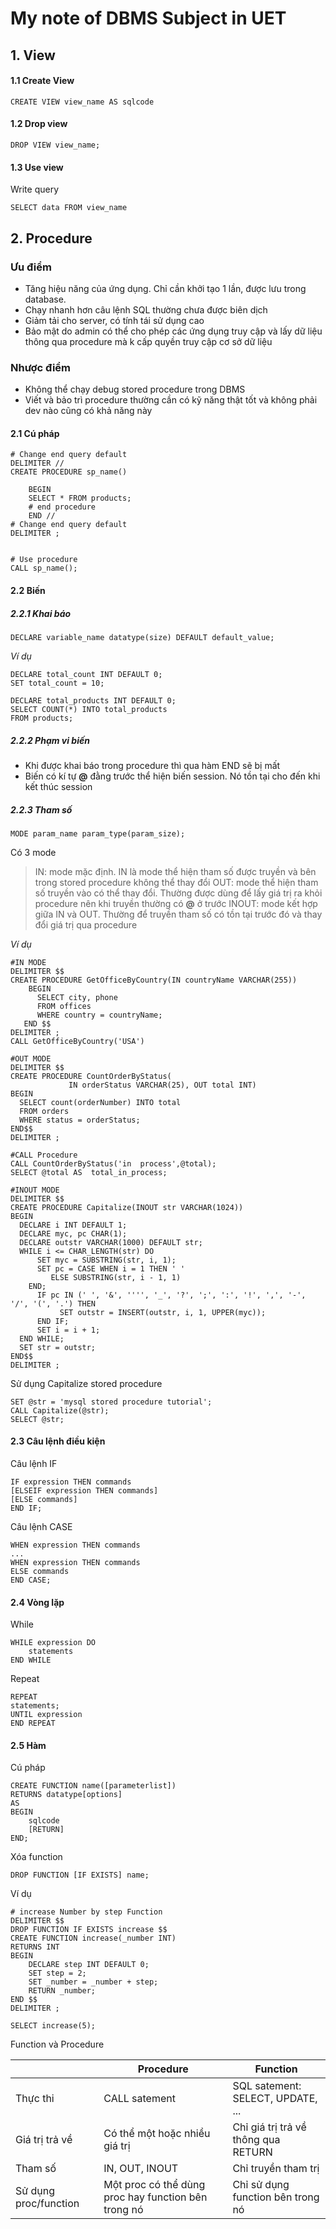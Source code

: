# My note of DBMS Subject in UET

## 1. View 

#### 1.1 Create View

``` mysql
CREATE VIEW view_name AS sqlcode
```

#### 1.2 Drop view

```mysql
DROP VIEW view_name;
```
#### 1.3 Use view

Write query

``` mysql
SELECT data FROM view_name
```

## 2. Procedure

### Ưu điểm

  * Tăng hiệu năng của ứng dụng. Chỉ cần khởi tạo 1 lần, được lưu trong database. 
  * Chạy nhanh hơn câu lệnh SQL thường chưa được biên dịch
  * Giảm tải cho server, có tính tái sử dụng cao
  * Bảo mật do admin có thể cho phép các ứng dụng truy cập và lấy dữ liệu thông qua procedure mà k cấp quyền truy cập cơ sở dữ liệu
  
### Nhược điểm
  * Không thể chạy debug stored procedure trong DBMS 
  * Viết và bảo trì procedure thường cần có kỹ năng thật tốt và không phải dev nào cũng có khả năng này
  
#### 2.1 Cú pháp
```mysql
# Change end query default
DELIMITER //  
CREATE PROCEDURE sp_name()

	BEGIN
	SELECT * FROM products;
	# end procedure
	END //
# Change end query default
DELIMITER ;


# Use procedure 
CALL sp_name();

```
  
#### 2.2 Biến

##### 2.2.1 Khai báo

```mysql
DECLARE variable_name datatype(size) DEFAULT default_value;
```

*Ví dụ*

```mysql
DECLARE total_count INT DEFAULT 0;
SET total_count = 10;
```

```mysql
DECLARE total_products INT DEFAULT 0;
SELECT COUNT(*) INTO total_products
FROM products;
```

##### 2.2.2 Phạm vi biến
* Khi được khai báo trong procedure thì qua hàm END sẽ bị mất
* Biến có kí tự **@** đằng trước thể hiện biến session. Nó tồn tại cho đến khi kết thúc session

##### 2.2.3 Tham số

```mysql
MODE param_name param_type(param_size);
```
Có 3 mode 
> IN: mode mặc định. IN là mode thể hiện tham số được truyền và bên trong stored procedure không thể thay đổi
> OUT: mode thể hiện tham số truyền vào có thể thay đổi. Thường được dùng để lấy giá trị ra khỏi procedure nên khi truyền thường có **@** ở trước
> INOUT: mode kết hợp giữa IN và OUT. Thường để truyền tham số có tồn tại trước đó và thay đổi giá trị qua procedure

*Ví dụ*

```mysql
#IN MODE
DELIMITER $$
CREATE PROCEDURE GetOfficeByCountry(IN countryName VARCHAR(255))
    BEGIN
      SELECT city, phone
      FROM offices
      WHERE country = countryName;
   END $$
DELIMITER ;
CALL GetOfficeByCountry('USA') 

```

```mysql
#OUT MODE
DELIMITER $$
CREATE PROCEDURE CountOrderByStatus(
             IN orderStatus VARCHAR(25), OUT total INT)
BEGIN
  SELECT count(orderNumber) INTO total
  FROM orders
  WHERE status = orderStatus;
END$$
DELIMITER ;
```
```mysql
#CALL Procedure
CALL CountOrderByStatus('in  process',@total);
SELECT @total AS  total_in_process; 
```
```mysql
#INOUT MODE
DELIMITER $$
CREATE PROCEDURE Capitalize(INOUT str VARCHAR(1024))
BEGIN
  DECLARE i INT DEFAULT 1;
  DECLARE myc, pc CHAR(1);
  DECLARE outstr VARCHAR(1000) DEFAULT str;
  WHILE i <= CHAR_LENGTH(str) DO
      SET myc = SUBSTRING(str, i, 1);
      SET pc = CASE WHEN i = 1 THEN ' '
  		 ELSE SUBSTRING(str, i - 1, 1)
  	END;
      IF pc IN (' ', '&', '''', '_', '?', ';', ':', '!', ',', '-', '/', '(', '.') THEN
           SET outstr = INSERT(outstr, i, 1, UPPER(myc));
      END IF;
      SET i = i + 1;
  END WHILE;
  SET str = outstr;
END$$
DELIMITER ; 
```
Sử dụng Capitalize stored procedure
```mysql
SET @str = 'mysql stored procedure tutorial';
CALL Capitalize(@str);
SELECT @str;
```
#### 2.3 Câu lệnh điều kiện

Câu lệnh IF
```mysql
IF expression THEN commands
[ELSEIF expression THEN commands]
[ELSE commands]
END IF;
```

Câu lệnh CASE
```mysql
WHEN expression THEN commands
...
WHEN expression THEN commands
ELSE commands
END CASE;
```
#### 2.4 Vòng lặp

While
```mysql
WHILE expression DO
	statements
END WHILE
```
Repeat
```mysql
REPEAT
statements;
UNTIL expression
END REPEAT
```

#### 2.5 Hàm

Cú pháp

```mysql
CREATE FUNCTION name([parameterlist])
RETURNS datatype[options]
AS
BEGIN
	sqlcode 
	[RETURN]
END;
```

Xóa function
```mysql
DROP FUNCTION [IF EXISTS] name;
```

Ví dụ
```mysql
# increase Number by step Function
DELIMITER $$
DROP FUNCTION IF EXISTS increase $$
CREATE FUNCTION increase(_number INT)
RETURNS INT 
BEGIN 
    DECLARE step INT DEFAULT 0;
    SET step = 2;
    SET _number = _number + step;
    RETURN _number;
END $$
DELIMITER ;

SELECT increase(5);
```

Function và Procedure

||Procedure|Function|
|----------------|-------------------------------|----------------------------------|
|Thực thi| CALL satement | SQL satement: SELECT, UPDATE, ...|
|Giá trị trả về| Có thể một hoặc nhiều giá trị| Chỉ giá trị trả về thông qua RETURN|
|Tham số| IN, OUT, INOUT| Chỉ truyền tham trị|
|Sử dụng proc/function| Một proc có thể dùng proc hay function bên trong nó| Chỉ sử dụng function bên trong nó|
